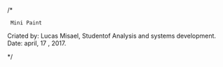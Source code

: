 /*

	 Mini Paint

Criated by: Lucas Misael, Studentof Analysis and systems development.	
Date: april, 17 , 2017.







*/